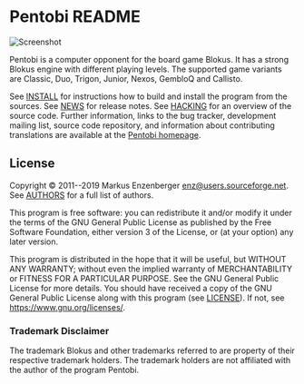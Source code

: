 Pentobi README
==============

![Screenshot](https://pentobi.sourceforge.io/pentobi-classic-small.png)

Pentobi is a computer opponent for the board game Blokus. It has a
strong Blokus engine with different playing levels. The supported
game variants are Classic, Duo, Trigon, Junior, Nexos, GembloQ and
Callisto.

See [INSTALL](INSTALL.md) for instructions how to build and install
the program from the sources. See [NEWS](NEWS.md) for release notes.
See [HACKING](HACKING.md) for an overview of the source code. Further
information, links to the bug tracker, development mailing list, source
code repository, and information about contributing translations are
available at the [Pentobi homepage](https://pentobi.sourceforge.io/).

License
-------

Copyright &copy; 2011--2019 Markus Enzenberger <enz@users.sourceforge.net>.
See [AUTHORS](AUTHORS.md) for a full list of authors.

This program is free software: you can redistribute it and/or modify it
under the terms of the GNU General Public License as published by the
Free Software Foundation, either version 3 of the License, or (at your
option) any later version.

This program is distributed in the hope that it will be useful, but
WITHOUT ANY WARRANTY; without even the implied warranty of
MERCHANTABILITY or FITNESS FOR A PARTICULAR PURPOSE. See the
GNU General Public License for more details. You should have received
a copy of the GNU General Public License along with this program (see
[LICENSE](LICENSE.md)). If not, see <https://www.gnu.org/licenses/>.

### Trademark Disclaimer

The trademark Blokus and other trademarks referred to are property of
their respective trademark holders. The trademark holders are not
affiliated with the author of the program Pentobi.
